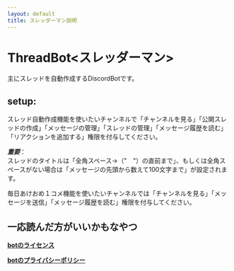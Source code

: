 ```yaml
---
layout: default
title: スレッダーマン説明
---
```

# ThreadBot<スレッダーマン>  
  
主にスレッドを自動作成するDiscordBotです。  
  
## **setup**:  
スレッド自動作成機能を使いたいチャンネルで「チャンネルを見る」「公開スレッドの作成」「メッセージの管理」「スレッドの管理」「メッセージ履歴を読む」「リアクションを追加する」権限を付与してください。  
  
***重要***：  
スレッドのタイトルは「全角スペース→（"　"）の直前まで」、もしくは全角スペースがない場合は「メッセージの先頭から数えて100文字まで」が設定されます。  
  
  
  
  
毎日あけおめ１コメ機能を使いたいチャンネルでは「チャンネルを見る」「メッセージを送信」「メッセージ履歴を読む」権限を付与してください。  
  
  
  
  
  
## 一応読んだ方がいいかもなやつ  
  
  
**[botのライセンス](https://tontonpaa.github.io/license/)**  
  
  
**[botのプライバシーポリシー](https://tontonpaa.github.io/privacy-policy/)**